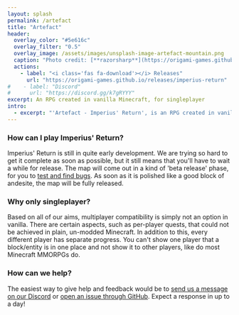 ```yaml
---
layout: splash
permalink: /artefact
title: "Artefact"
header:
  overlay_color: "#5e616c"
  overlay_filter: "0.5"
  overlay_image: /assets/images/unsplash-image-artefact-mountain.png
  caption: "Photo credit: [**razorsharp**](https://origami-games.github.io/team#razorsharp)"
  actions:
    - label: "<i class='fas fa-download'></i> Releases"
      url: "https://origami-games.github.io/releases/imperius-return"
#    - label: "Discord"
#      url: "https://discord.gg/k7gRYYY"
excerpt: An RPG created in vanilla Minecraft, for singleplayer
intro:
  - excerpt: "'Artefact - Imperius' Return', is an RPG created in vanilla Minecraft, for singleplayer. It takes place in a vibrant fantasy world with both sandbox and story gameplay. The map is not realistic or gritty, it’s fun for the sake of fun. The combat will make you feel like a badass and the story is full of interest not typically found in large-scale fantasy."
---
```


### How can I play Imperius' Return?
Imperius' Return is still in quite early development. We are trying so hard to get it complete as soon as possible, but it still means that you'll have to wait a while for release. The map will come out in a kind of 'beta release' phase, for you to [test and find bugs](https://github.com/origami-games/imperius-return/issues). As soon as it is polished like a good block of andesite, the map will be fully released.

### Why only singleplayer?
Based on all of our aims, multiplayer compatibility is simply not an option in vanilla. There are certain aspects, such as per-player quests, that could not be achieved in plain, un-modded Minecraft. In addition to this, every different player has separate progress. You can't show one player that a block/entity is in one place and not show it to other players, like do most Minecraft MMORPGs do.

### How can we help?
The easiest way to give help and feedback would be to [send us a message on our Discord](https://discord.gg/k7gRYYY) or [open an issue through GitHub](https://github.com/origami-games/imperius-return/issues/new/choose). Expect a response in up to a day!
